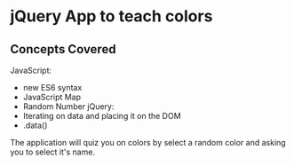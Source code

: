 # jQuery App to teach colors

## Concepts Covered
JavaScript:
  - new ES6 syntax
  - JavaScript Map
  - Random Number
jQuery:
  - Iterating on data and placing it on the DOM
  - .data()

The application will quiz you on colors by select a random color and asking you to select it's name.